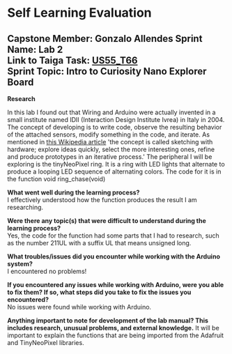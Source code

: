 # Self Learning Evaluation

**Capstone Member:**	Gonzalo Allendes
**Sprint Name:**		Lab 2  
**Link to Taiga Task:**	[US55_T66](https://tree.taiga.io/project/bookstrong-introduction-to-microcontroller/task/66)  
**Sprint Topic:**		Intro to Curiosity Nano Explorer Board
---

**Research**

In this lab I found out that Wiring and Arduino were actually invented in a small institute named IDII (Interaction Design Institute Ivrea) in Italy in 2004.
The concept of developing is to write code, observe the resulting behavior of the attached sensors, modify something in the code, and iterate.
As mentioned in [this Wikipedia article]() 'the concept is called sketching with hardware; explore ideas quickly, select the more interesting ones, refine and produce prototypes in an iterative process.'
The peripheral I will be exploring is the tinyNeoPixel ring. It is a ring with LED lights that alternate to produce a looping LED sequence of alternating colors.
The code for it is in the function void ring_chase(void)

**What went well during the learning process?**  
I effectively understood how the function produces the result I am researching.

**Were there any topic(s) that were difficult to understand during the learning process?**  
Yes, the code for the function had some parts that I had to research, such as the number 211UL with a suffix UL that means unsigned long.

**What troubles/issues did you encounter while working with the Arduino system?**  
I encountered no problems!

**If you encountered any issues while working with Arduino, were you able to fix them? If so, what steps did you take to fix the issues you encountered?**  
No issues were found while working with Arduino.

**Anything important to note for development of the lab manual? This includes research, unusual problems, and external knowledge.**
It will be important to explain the functions that are being imported from the Adafruit and TinyNeoPixel libraries.


